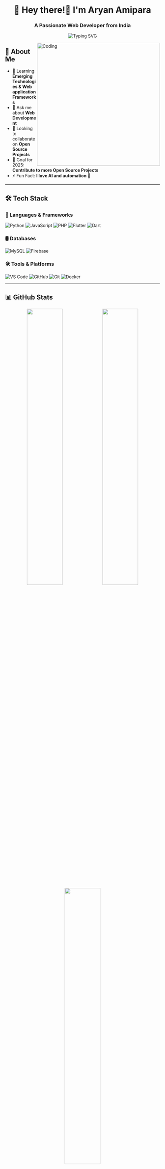<h1 align="center">🚀 Hey there!👋 I'm Aryan Amipara </h1>
<h3 align="center">A Passionate Web Developer from India</h3>

<p align="center">
  <img src="https://readme-typing-svg.herokuapp.com?font=Fira+Code&pause=1000&center=true&width=500&lines=Full-Stack+Developer;Tech+Lover+%26+Problem+Solver;Always+learning+new+things" alt="Typing SVG">
</p>

<img align="right" alt="Coding" width="400" src="https://user-images.githubusercontent.com/55389276/140866485-8fb1c876-9a8f-4d6a-98dc-08c4981eaf70.gif">

## 🌱 About Me
- 🌱 Learning **Emerging Technologies & Web application Frameworks**
- 💬 Ask me about **Web Development**
- 👯 Looking to collaborate on **Open Source Projects**
- 🎯 Goal for 2025: **Contribute to more Open Source Projects**
- ⚡ Fun Fact: **I love AI and automation 🤖**

---

## 🛠️ **Tech Stack**
### 🚀 **Languages & Frameworks**
![Python](https://img.shields.io/badge/Python-3776AB?style=for-the-badge&logo=python&logoColor=white)
![JavaScript](https://img.shields.io/badge/JavaScript-F7DF1E?style=for-the-badge&logo=javascript&logoColor=black)
![PHP](https://img.shields.io/badge/PHP-777BB4?style=for-the-badge&logo=php&logoColor=white)
![Flutter](https://img.shields.io/badge/Flutter-02569B?style=for-the-badge&logo=flutter&logoColor=white)
![Dart](https://img.shields.io/badge/Dart-0175C2?style=for-the-badge&logo=dart&logoColor=white)

### 🛢️ **Databases**
![MySQL](https://img.shields.io/badge/MySQL-005C84?style=for-the-badge&logo=mysql&logoColor=white)
![Firebase](https://img.shields.io/badge/Firebase-FFCA28?style=for-the-badge&logo=firebase&logoColor=black)

### 🛠️ **Tools & Platforms**
![VS Code](https://img.shields.io/badge/VS%20Code-0078D4?style=for-the-badge&logo=visual-studio-code&logoColor=white)
![GitHub](https://img.shields.io/badge/GitHub-181717?style=for-the-badge&logo=github&logoColor=white)
![Git](https://img.shields.io/badge/Git-F05032?style=for-the-badge&logo=git&logoColor=white)
![Docker](https://img.shields.io/badge/Docker-2496ED?style=for-the-badge&logo=docker&logoColor=white)

---

## 📊 **GitHub Stats**
<p align="center">
  <img width="48%" src="https://github-readme-stats.vercel.app/api?username=AryanAmipara3&show_icons=true&theme=algolia" />
  <img width="48%" src="https://github-readme-streak-stats.herokuapp.com/?user=AryanAmipara3&show_icon=true&theme=algolia" />
</p>

<p align="center">
  <img width="48%" src="https://github-readme-stats.vercel.app/api/top-langs/?username=AryanAmipara3&layout=compact&theme=algolia" />
</p>

---

## 🔗 **Connect with Me**
[![LinkedIn](https://img.shields.io/badge/LinkedIn-blue?style=for-the-badge&logo=linkedin)](https://linkedin.com/in/aryan-amipara-688206238)
[![GitHub](https://img.shields.io/badge/GitHub-100000?style=for-the-badge&logo=github)](https://github.com/AryanAmipara3)
[![Twitter](https://img.shields.io/badge/Twitter-blue?style=for-the-badge&logo=twitter)](https://twitter.com/AryanAmipara)
[![Facebook](https://img.shields.io/badge/Facebook-100000?style=for-the-badge&logo=facebook)](https://www.facebook.com/aryan.amipara.3)

---

### 🚀 **Visitor Count**
<p align="center">
  <img src="https://komarev.com/ghpvc/?username=AryanAmipara3&style=flat-square&color=blue" alt="profile view counter">
</p>

---

👨‍💻 **Keep Coding, Keep Innovating!** 🚀
